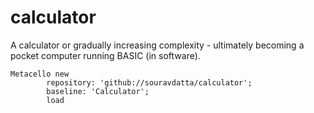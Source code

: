 # calculator

A calculator or gradually increasing complexity - ultimately becoming a pocket computer running BASIC (in software).


    Metacello new
            repository: 'github://souravdatta/calculator';
            baseline: 'Calculator';
            load
            
